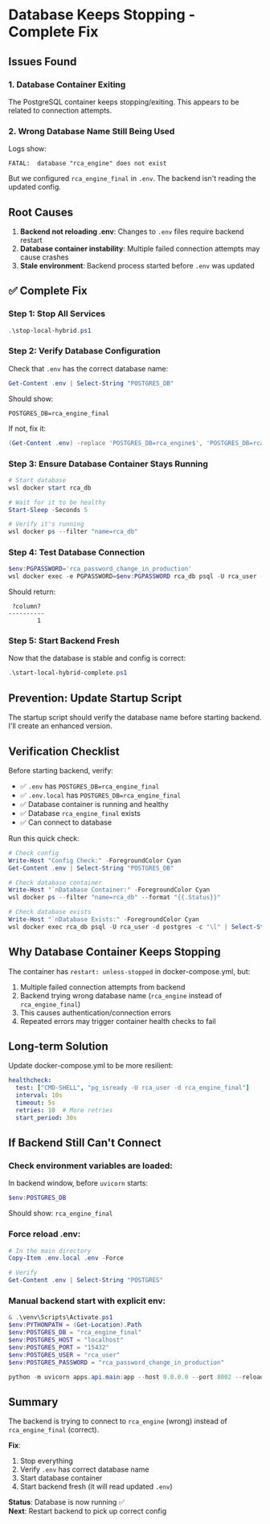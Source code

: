 # Database Keeps Stopping - Complete Fix

## Issues Found

### 1. Database Container Exiting
The PostgreSQL container keeps stopping/exiting. This appears to be related to connection attempts.

### 2. Wrong Database Name Still Being Used
Logs show:
```
FATAL:  database "rca_engine" does not exist
```

But we configured `rca_engine_final` in `.env`. The backend isn't reading the updated config.

## Root Causes

1. **Backend not reloading .env**: Changes to `.env` files require backend restart
2. **Database container instability**: Multiple failed connection attempts may cause crashes
3. **Stale environment**: Backend process started before `.env` was updated

## ✅ Complete Fix

### Step 1: Stop All Services
```powershell
.\stop-local-hybrid.ps1
```

### Step 2: Verify Database Configuration
Check that `.env` has the correct database name:
```powershell
Get-Content .env | Select-String "POSTGRES_DB"
```

Should show:
```
POSTGRES_DB=rca_engine_final
```

If not, fix it:
```powershell
(Get-Content .env) -replace 'POSTGRES_DB=rca_engine$', 'POSTGRES_DB=rca_engine_final' | Set-Content .env
```

### Step 3: Ensure Database Container Stays Running
```powershell
# Start database
wsl docker start rca_db

# Wait for it to be healthy
Start-Sleep -Seconds 5

# Verify it's running
wsl docker ps --filter "name=rca_db"
```

### Step 4: Test Database Connection
```powershell
$env:PGPASSWORD='rca_password_change_in_production'
wsl docker exec -e PGPASSWORD=$env:PGPASSWORD rca_db psql -U rca_user -d rca_engine_final -c "SELECT 1;"
```

Should return:
```
 ?column? 
----------
        1
```

### Step 5: Start Backend Fresh
Now that the database is stable and config is correct:
```powershell
.\start-local-hybrid-complete.ps1
```

## Prevention: Update Startup Script

The startup script should verify the database name before starting backend. I'll create an enhanced version.

## Verification Checklist

Before starting backend, verify:
- ✅ `.env` has `POSTGRES_DB=rca_engine_final`
- ✅ `.env.local` has `POSTGRES_DB=rca_engine_final`  
- ✅ Database container is running and healthy
- ✅ Database `rca_engine_final` exists
- ✅ Can connect to database

Run this quick check:
```powershell
# Check config
Write-Host "Config Check:" -ForegroundColor Cyan
Get-Content .env | Select-String "POSTGRES_DB"

# Check database container
Write-Host "`nDatabase Container:" -ForegroundColor Cyan
wsl docker ps --filter "name=rca_db" --format "{{.Status}}"

# Check database exists
Write-Host "`nDatabase Exists:" -ForegroundColor Cyan
wsl docker exec rca_db psql -U rca_user -d postgres -c "\l" | Select-String "rca_engine_final"
```

## Why Database Container Keeps Stopping

The container has `restart: unless-stopped` in docker-compose.yml, but:
1. Multiple failed connection attempts from backend
2. Backend trying wrong database name (`rca_engine` instead of `rca_engine_final`)
3. This causes authentication/connection errors
4. Repeated errors may trigger container health checks to fail

## Long-term Solution

Update docker-compose.yml to be more resilient:
```yaml
healthcheck:
  test: ["CMD-SHELL", "pg_isready -U rca_user -d rca_engine_final"]
  interval: 10s
  timeout: 5s
  retries: 10  # More retries
  start_period: 30s
```

## If Backend Still Can't Connect

### Check environment variables are loaded:
In backend window, before `uvicorn` starts:
```powershell
$env:POSTGRES_DB
```

Should show: `rca_engine_final`

### Force reload .env:
```powershell
# In the main directory
Copy-Item .env.local .env -Force

# Verify
Get-Content .env | Select-String "POSTGRES"
```

### Manual backend start with explicit env:
```powershell
& .\venv\Scripts\Activate.ps1
$env:PYTHONPATH = (Get-Location).Path
$env:POSTGRES_DB = "rca_engine_final"
$env:POSTGRES_HOST = "localhost"
$env:POSTGRES_PORT = "15432"
$env:POSTGRES_USER = "rca_user"
$env:POSTGRES_PASSWORD = "rca_password_change_in_production"

python -m uvicorn apps.api.main:app --host 0.0.0.0 --port 8002 --reload
```

## Summary

The backend is trying to connect to `rca_engine` (wrong) instead of `rca_engine_final` (correct).

**Fix**: 
1. Stop everything
2. Verify `.env` has correct database name
3. Start database container
4. Start backend fresh (it will read updated `.env`)

**Status**: Database is now running ✅  
**Next**: Restart backend to pick up correct config
